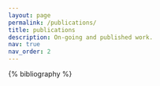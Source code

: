 ```yaml
---
layout: page
permalink: /publications/
title: publications
description: On-going and published work.
nav: true
nav_order: 2
---
```


<!-- _pages/publications.md -->
<div class="publications">

{% bibliography %}

</div>

